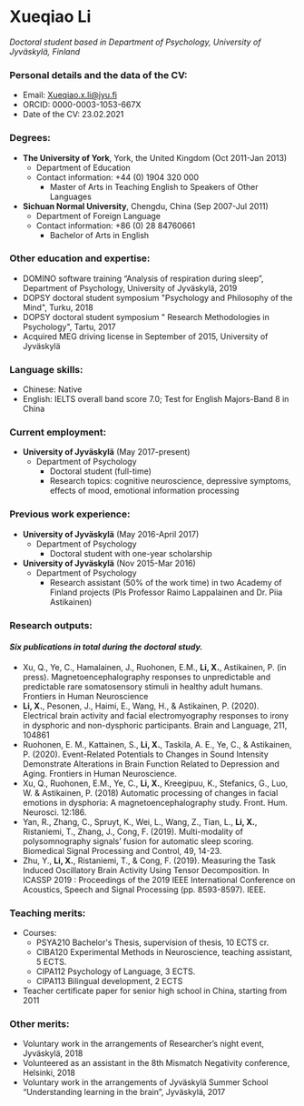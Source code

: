 # **Xueqiao Li**
_Doctoral student based in Department of Psychology, University of Jyväskylä, Finland_


### **Personal details and the data of the CV:**
- Email: Xueqiao.x.li@jyu.fi
- ORCID: 0000-0003-1053-667X
- Date of the CV: 23.02.2021

### **Degrees:**
- **The University of York**, York, the United Kingdom (Oct 2011-Jan 2013)
  - Department of Education  
  - Contact information: +44 (0) 1904 320 000
    - Master of Arts in Teaching English to Speakers of Other Languages
- **Sichuan Normal University**, Chengdu, China                                (Sep 2007-Jul 2011)
  - Department of Foreign Language
  - Contact information: +86 (0) 28 84760661
    - Bachelor of Arts in English

### **Other education and expertise:**
- DOMINO software training “Analysis of respiration during sleep”, Department of Psychology, University of Jyväskylä, 2019
- DOPSY doctoral student symposium "Psychology and Philosophy of the Mind", Turku, 2018
- DOPSY doctoral student symposium " Research Methodologies in Psychology", Tartu, 2017
- Acquired MEG driving license in September of 2015, University of Jyväskylä

### **Language skills:**
- Chinese: Native
- English: IELTS overall band score 7.0; Test for English Majors-Band 8 in China

### **Current employment:**
- **University of Jyväskylä**                                                                      (May 2017-present) 
  - Department of Psychology   
    - Doctoral student (full-time)
    - Research topics: cognitive neuroscience, depressive symptoms, effects of mood, emotional information processing 

### **Previous work experience:**
- **University of Jyväskylä**                                                                (May 2016-April 2017) 
  - Department of Psychology   
    - Doctoral student with one-year scholarship
- **University of Jyväskylä**                                                                  (Nov 2015-Mar 2016) 
  - Department of Psychology   
    - Research assistant (50% of the work time) in two Academy of Finland projects (PIs Professor Raimo Lappalainen and Dr. Piia Astikainen)

### **Research outputs:**
#### _Six publications in total during the doctoral study._
- Xu, Q., Ye, C., Hamalainen, J., Ruohonen, E.M., **Li, X.**, Astikainen, P. (in press). Magnetoencephalography responses to unpredictable and predictable rare somatosensory stimuli in healthy adult humans. Frontiers in Human Neuroscience
- **Li, X.**, Pesonen, J., Haimi, E., Wang, H., & Astikainen, P. (2020). Electrical brain activity and facial electromyography responses to irony in dysphoric and non-dysphoric participants. Brain and Language, 211, 104861
- Ruohonen, E. M., Kattainen, S., **Li, X.**, Taskila, A. E., Ye, C., & Astikainen, P. (2020). Event-Related Potentials to Changes in Sound Intensity Demonstrate Alterations in Brain Function Related to Depression and Aging. Frontiers in Human Neuroscience. 
- Xu, Q., Ruohonen, E.M., Ye, C., **Li, X.**, Kreegipuu, K., Stefanics, G., Luo, W. & Astikainen, P. (2018) Automatic processing of changes in facial emotions in dysphoria: A magnetoencephalography study. Front. Hum. Neurosci. 12:186.
- Yan, R., Zhang, C., Spruyt, K., Wei, L., Wang, Z., Tian, L., **Li, X.**, Ristaniemi, T., Zhang, J., Cong, F. (2019). Multi-modality of polysomnography signals’ fusion for automatic sleep scoring. Biomedical Signal Processing and Control, 49, 14-23. 
- Zhu, Y., **Li, X.**, Ristaniemi, T., & Cong, F. (2019). Measuring the Task Induced Oscillatory Brain Activity Using Tensor Decomposition. In ICASSP 2019 : Proceedings of the 2019 IEEE International Conference on Acoustics, Speech and Signal Processing (pp. 8593-8597). IEEE. 

### **Teaching merits:**
- Courses: 
  - PSYA210 Bachelor's Thesis, supervision of thesis, 10 ECTS cr.
  - CIBA120 Experimental Methods in Neuroscience, teaching assistant, 5 ECTS.
  - CIPA112 Psychology of Language, 3 ECTS.
  - CIPA113 Bilingual development, 2 ECTS
- Teacher certificate paper for senior high school in China, starting from 2011

### **Other merits:**
- Voluntary work in the arrangements of Researcher’s night event, Jyväskylä, 2018
- Volunteered as an assistant in the 8th Mismatch Negativity conference, Helsinki, 2018
- Voluntary work in the arrangements of Jyväskylä Summer School “Understanding learning in the brain”, Jyväskylä, 2017

